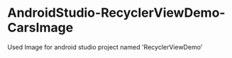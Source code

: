 # AndroidStudio-RecyclerViewDemo-CarsImage
Used Image for android studio project named 'RecyclerViewDemo'
